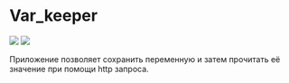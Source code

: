 # Var_keeper

![](https://github.com/RayzKowalski/var_keeper/actions/workflows/staging.yml/badge.svg) ![](https://img.shields.io/docker/v/bruhrayz/var_keeper?sort=date&label=build%20for%20commit)


Приложение позволяет сохранить переменную и затем прочитать её значение при помощи http запроса.
